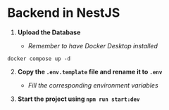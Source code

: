 # Backend in NestJS

1. **Upload the Database**

   - _Remember to have Docker Desktop installed_

```
docker compose up -d
```

2. **Copy the `.env.template` file and rename it to `.env`**

   - _Fill the corresponding environment variables_

3. **Start the project using `npm run start:dev`**
